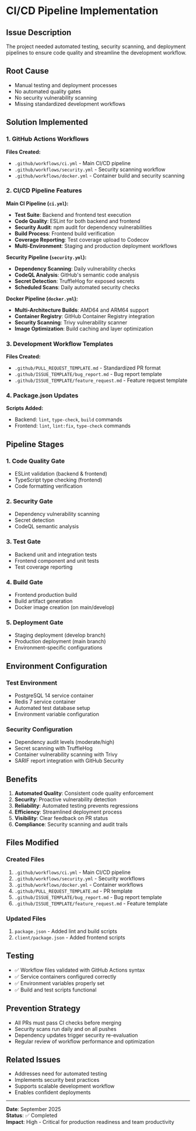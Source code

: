 # CI/CD Pipeline Implementation

## Issue Description
The project needed automated testing, security scanning, and deployment pipelines to ensure code quality and streamline the development workflow.

## Root Cause
- Manual testing and deployment processes
- No automated quality gates
- No security vulnerability scanning
- Missing standardized development workflows

## Solution Implemented

### 1. GitHub Actions Workflows
**Files Created:**
- `.github/workflows/ci.yml` - Main CI/CD pipeline
- `.github/workflows/security.yml` - Security scanning workflow
- `.github/workflows/docker.yml` - Container build and security scanning

### 2. CI/CD Pipeline Features

**Main CI Pipeline (`ci.yml`):**
- **Test Suite**: Backend and frontend test execution
- **Code Quality**: ESLint for both backend and frontend
- **Security Audit**: npm audit for dependency vulnerabilities
- **Build Process**: Frontend build verification
- **Coverage Reporting**: Test coverage upload to Codecov
- **Multi-Environment**: Staging and production deployment workflows

**Security Pipeline (`security.yml`):**
- **Dependency Scanning**: Daily vulnerability checks
- **CodeQL Analysis**: GitHub's semantic code analysis
- **Secret Detection**: TruffleHog for exposed secrets
- **Scheduled Scans**: Daily automated security checks

**Docker Pipeline (`docker.yml`):**
- **Multi-Architecture Builds**: AMD64 and ARM64 support
- **Container Registry**: GitHub Container Registry integration
- **Security Scanning**: Trivy vulnerability scanner
- **Image Optimization**: Build caching and layer optimization

### 3. Development Workflow Templates
**Files Created:**
- `.github/PULL_REQUEST_TEMPLATE.md` - Standardized PR format
- `.github/ISSUE_TEMPLATE/bug_report.md` - Bug report template
- `.github/ISSUE_TEMPLATE/feature_request.md` - Feature request template

### 4. Package.json Updates
**Scripts Added:**
- Backend: `lint`, `type-check`, `build` commands
- Frontend: `lint`, `lint:fix`, `type-check` commands

## Pipeline Stages

### 1. Code Quality Gate
- ESLint validation (backend & frontend)
- TypeScript type checking (frontend)
- Code formatting verification

### 2. Security Gate
- Dependency vulnerability scanning
- Secret detection
- CodeQL semantic analysis

### 3. Test Gate
- Backend unit and integration tests
- Frontend component and unit tests
- Test coverage reporting

### 4. Build Gate
- Frontend production build
- Build artifact generation
- Docker image creation (on main/develop)

### 5. Deployment Gate
- Staging deployment (develop branch)
- Production deployment (main branch)
- Environment-specific configurations

## Environment Configuration

### Test Environment
- PostgreSQL 14 service container
- Redis 7 service container
- Automated test database setup
- Environment variable configuration

### Security Configuration
- Dependency audit levels (moderate/high)
- Secret scanning with TruffleHog
- Container vulnerability scanning with Trivy
- SARIF report integration with GitHub Security

## Benefits
1. **Automated Quality**: Consistent code quality enforcement
2. **Security**: Proactive vulnerability detection
3. **Reliability**: Automated testing prevents regressions
4. **Efficiency**: Streamlined deployment process
5. **Visibility**: Clear feedback on PR status
6. **Compliance**: Security scanning and audit trails

## Files Modified

### Created Files
1. `.github/workflows/ci.yml` - Main CI/CD pipeline
2. `.github/workflows/security.yml` - Security workflows
3. `.github/workflows/docker.yml` - Container workflows
4. `.github/PULL_REQUEST_TEMPLATE.md` - PR template
5. `.github/ISSUE_TEMPLATE/bug_report.md` - Bug report template
6. `.github/ISSUE_TEMPLATE/feature_request.md` - Feature template

### Updated Files
1. `package.json` - Added lint and build scripts
2. `client/package.json` - Added frontend scripts

## Testing
- ✅ Workflow files validated with GitHub Actions syntax
- ✅ Service containers configured correctly
- ✅ Environment variables properly set
- ✅ Build and test scripts functional

## Prevention Strategy
- All PRs must pass CI checks before merging
- Security scans run daily and on all pushes
- Dependency updates trigger security re-evaluation
- Regular review of workflow performance and optimization

## Related Issues
- Addresses need for automated testing
- Implements security best practices
- Supports scalable development workflow
- Enables confident deployments

---
**Date**: September 2025  
**Status**: ✅ Completed  
**Impact**: High - Critical for production readiness and team productivity

